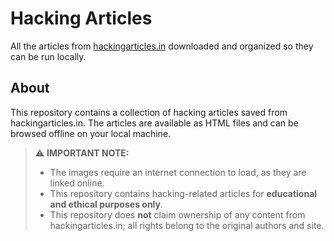 # Hacking Articles

All the articles from [hackingarticles.in](https://hackingarticles.in) downloaded and organized so they can be run locally.

## About

This repository contains a collection of hacking articles saved from hackingarticles.in. The articles are available as HTML files and can be browsed offline on your local machine.


> ⚠️ **IMPORTANT NOTE:**  
> - The images require an internet connection to load, as they are linked online.  
> - This repository contains hacking-related articles for **educational and ethical purposes only**.  
> - This repository does **not** claim ownership of any content from hackingarticles.in; all rights belong to the original authors and site.
